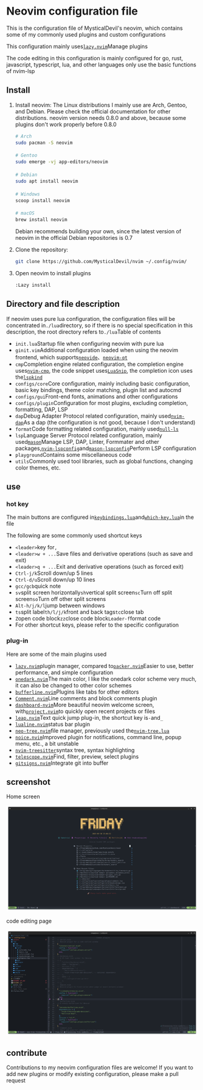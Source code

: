 # Neovim configuration file

This is the configuration file of MysticalDevil's neovim, which contains some of my commonly used plugins and custom configurations

This configuration mainly uses[`lazy.nvim`](https://github.com/folke/lazy.nvim)Manage plugins

The code editing in this configuration is mainly configured for go, rust, javascript, typescript, lua, and other languages ​​only use the basic functions of nvim-lsp

## Install

1.  Install neovim:
    The Linux distributions I mainly use are Arch, Gentoo, and Debian. Please check the official documentation for other distributions. neovim version needs 0.8.0 and above, because some plugins don't work properly before 0.8.0

    ```bash
    # Arch
    sudo pacman -S neovim

    # Gentoo
    sudo emerge -vj app-editors/neovim

    # Debian
    sudo apt install neovim

    # Windows
    scoop install neovim

    # macOS
    brew install neovim
    ```

    Debian recommends building your own, since the latest version of neovim in the official Debian repositories is 0.7

2.  Clone the repository:

    ```bash
    git clone https://github.com/MysticalDevil/nvim ~/.config/nvim/
    ```

3.  Open neovim to install plugins

    ```bash
    :Lazy install
    ```

## Directory and file description

If neovim uses pure lua configuration, the configuration files will be concentrated in`./lua`directory, so if there is no special specification in this description, the root directory refers to`./lua`Table of contents

-   `init.lua`Startup file when configuring neovim with pure lua
-   `ginit.vim`Additional configuration loaded when using the neovim frontend, which supports[`neovide`](https://github.com/neovide/neovide)、[`neovim-qt`](https://github.com/equalsraf/neovim-qt)
-   `cmp`Completion engine related configuration, the completion engine uses[`nvim-cmp`](https://github.com/hrsh7th/nvim-cmp), the code snippet uses[`LuaSnip`](https://github.com/L3MON4D3/LuaSnip), the completion icon uses the[`lspkind`](https://github.com/onsails/lspkind.nvim)
-   `configs/core`Core configuration, mainly including basic configuration, basic key bindings, theme color matching, plugin list and autocmd
-   `configs/gui`Front-end fonts, animations and other configurations
-   `configs/plugin`Configuration for most plugins, excluding completion, formatting, DAP, LSP
-   `dap`Debug Adapter Protocol related configuration, mainly used[`nvim-dap`](https://github.com/mfussenegger/nvim-dap)As a dap (the configuration is not good, because I don't understand)
-   `format`Code formatting related configuration, mainly used[`null-ls`](https://github.com/jose-elias-alvarez/null-ls.nvim)
-   `lsp`Language Server Protocol related configuration, mainly used[`mason`](https://github.com/williamboman/mason.nvim)Manage LSP, DAP, Linter, Formmater and other packages,[`nvim-lspconfig`](https://github.com/neovim/nvim-lspconfig)and[`mason-lspconfig`](https://github.com/williamboman/mason-lspconfig.nvim)Perform LSP configuration
-   `playground`Contains some miscellaneous code
-   `utils`Commonly used tool libraries, such as global functions, changing color themes, etc.

## use

### hot key

The main buttons are configured in[`keybindings.lua`](./lua/configs/core/keybindings.lua)and[`which-key.lua`](./lua/configs/plugin/whick-key.lua)in the file

The following are some commonly used shortcut keys

-   `<leader>`key for`,`
-   `<leader>w + ...`Save files and derivative operations (such as save and exit)
-   `<leader>q + ...`Exit and derivative operations (such as forced exit)
-   `Ctrl-j/k`Scroll down/up 5 lines
-   `Ctrl-d/u`Scroll down/up 10 lines
-   `gcc/gcb`quick note
-   `sv`split screen horizontally`sh`vertical split screen`sc`Turn off split screen`so`Turn off other split screens
-   `Alt-h/j/k/l`jump between windows
-   `ts`split label`th/l/j/k`front and back tags`tc`close tab
-   `Z`open code block`zz`close code block`Leader-f`format code
-   For other shortcut keys, please refer to the specific configuration

### plug-in

Here are some of the main plugins used

-   [`lazy.nvim`](https://github.com/folke/lazy.nvim)plugin manager, compared to[`packer.nvim`](https://github.com/wbthomason/packer.nvim)Easier to use, better performance, and simple configuration
-   [`onedark.nvim`](https://github.com/navarasu/onedark.nvim)The main color, I like the onedark color scheme very much, it can also be changed to other color schemes
-   [`bufferline.nvim`](https://github.com/akinsho/bufferline.nvim)Plugins like tabs for other editors
-   [`Comment.nvim`](`https://github.com/numToStr/Comment.nvim`)Line comments and block comments plugin
-   [`dashboard-nvim`](https://github.com/glepnir/dashboard-nvim)More beautiful neovim welcome screen, with[`project.nvim`](https://github.com/ahmedkhalf/project.nvim)to quickly open recent projects or files
-   [`leap.nvim`](https://github.com/ggandor/leap.nvim)Text quick jump plug-in, the shortcut key is`-`and`_`
-   [`lualine.nvim`](https://github.com/nvim-lualine/lualine.nvim)status bar plugin
-   [`neo-tree.nvim`](https://github.com/nvim-neo-tree/neo-tree.nvim)file manager, previously used the[`nvim-tree.lua`](https://github.com/nvim-tree/nvim-tree.lua)
-   [`noice.nvim`](https://github.com/folke/noice.nvim)Improved plugin for notifications, command line, popup menu, etc., a bit unstable
-   [`nvim-treesitter`](https://github.com/nvim-treesitter/nvim-treesitter)syntax tree, syntax highlighting
-   [`telescope.nvim`](https://github.com/nvim-telescope/telescope.nvim)Find, filter, preview, select plugins
-   [`gitsigns.nvim`](https://github.com/lewis6991/gitsigns.nvim)Integrate git into buffer

## screenshot

Home screen

![image-20230310210526742](./assets/image-20230310210526742.png)

code editing page

![image-20230310210623206](./assets/image-20230310210623206.png)

## contribute

Contributions to my neovim configuration files are welcome! If you want to add new plugins or modify existing configuration, please make a pull request
